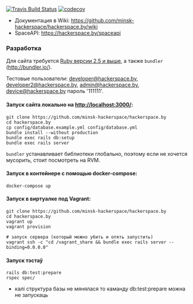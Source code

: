 [![Travis Build Status](https://img.shields.io/travis/minsk-hackerspace/hackerspace.by/master)](https://travis-ci.org/minsk-hackerspace/hackerspace.by)
[![codecov](https://codecov.io/gh/minsk-hackerspace/hackerspace.by/branch/master/graph/badge.svg?token=OCuDxYFoJi)](https://codecov.io/gh/minsk-hackerspace/hackerspace.by)

* Документация в Wiki: https://github.com/minsk-hackerspace/hackerspace.by/wiki
* SpaceAPI: https://hackerspace.by/spaceapi

### Разработка

Для сайта требуется [Ruby версии 2.5 и выше](https://www.ruby-lang.org/en/installation/), а также `bundler` (http://bundler.io/).

Тестовые пользователи: developer@hackerspace.by, developer2@hackerspace.by, admin@hackerspace.by, device@hackerspace.by пароль '111111'.


#### Запуск сайта локально на [http://localhost:3000/](http://localhost:3000/):

```
git clone https://github.com/minsk-hackerspace/hackerspace.by
cd hackerspace.by
cp config/database.example.yml config/database.yml
bundle install --without production
bundle exec rails db:setup
bundle exec rails server
```

`bundler` устанавливает библиотеки глобально, поэтому если не хочется мусорить, стоит посмотреть на RVM.

#### Запуск в контейнере с помощью docker-compose:
```
docker-compose up
```

#### Запуск в виртуалке под Vagrant:

```
git clone https://github.com/minsk-hackerspace/hackerspace.by
cd hackerspace.by
vagrant up
vagrant provision

# запуск сервера (который можно убить и опять запустить)
vagrant ssh -c "cd /vagrant_share && bundle exec rails server --binding=0.0.0.0"

```

#### Запуск тэстаў
```
rails db:test:prepare
rspec spec/
```
* калі структура базы не мянялася то каманду db:test:prepare можна не запускаць
